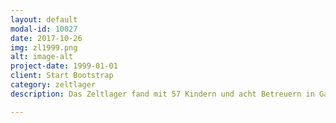 ```yaml
---
layout: default
modal-id: 10027
date: 2017-10-26
img: zl1999.png
alt: image-alt
project-date: 1999-01-01
client: Start Bootstrap
category: zeltlager
description: Das Zeltlager fand mit 57 Kindern und acht Betreuern in Gailbach, in der Nähe von Aschaffenburg statt. In den zwei Wochen gab es kaum Regen; die Sonne bestimmte den Tagesablauf. Das Zeltlager stand dieses Jahr unter dem Motto "Ritter". In drei festen Gruppen, die sich täglich einmal trafen, wurde zu diesem Thema auf die unter-schiedlichste Art und Weise gearbeitet und etwas für das Abschlussfest vorbereitet. In Interessensgruppen wurden vielfältige Angebote für die Kinder gemacht; T-Shirts batiken, Speckstein bearbeiten, mit Moosgummi basteln, Briefkasten bauen. Gipsmasken erstellen, T-Shirt-Marmorieren, Feuerholz sammeln, Papier schöpfen, chemische Reaktionen testen... Am Samstag -genau zur Halbzeit- wurde ein Bergfest gefeiert, morgens und nachmittags fand ein großes Geländespiel im Wald statt, abends gab es ein über dem offenen Feuer fertiggestelltes Spanferkel mit Pommes und dazu noch Würstchen, für den noch Hungrigen. <br/><br/> Für das Abschlussfest am Donnerstag der zweiten Woche bereiteten die Kinder in den drei festen Gruppen verschiedene Aktionen zum Motto "Ritter" vor, zwei Ritterspiele mit unterschiedlichen "Kämpfen" und Geschicklichkeitsübungen und eine Rittershow. Beendet wurde das Fest mit einem selbsterstellten Buffet.

---
```

